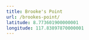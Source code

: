 ```yaml
---
title: Brooke's Point
url: /brookes-point/
latitude: 8.773601900000001
longitude: 117.83897870000001
---
```

